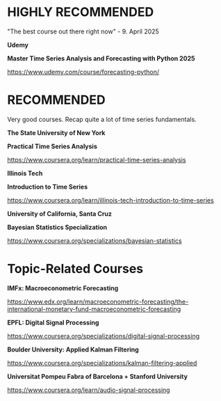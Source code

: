 # **HIGHLY RECOMMENDED**

"The best course out there right now" - 9. April 2025

**Udemy**

**Master Time Series Analysis and Forecasting with Python 2025**

https://www.udemy.com/course/forecasting-python/



# **RECOMMENDED**

Very good courses. Recap quite a lot of time series fundamentals.

**The State University of New York**

**Practical Time Series Analysis**

https://www.coursera.org/learn/practical-time-series-analysis

**Illinois Tech**

**Introduction to Time Series**

https://www.coursera.org/learn/illinois-tech-introduction-to-time-series

**University of California, Santa Cruz**

**Bayesian Statistics Specialization**

https://www.coursera.org/specializations/bayesian-statistics


# **Topic-Related Courses**

**IMFx: Macroeconometric Forecasting**

https://www.edx.org/learn/macroeconometric-forecasting/the-international-monetary-fund-macroeconometric-forecasting

**EPFL: Digital Signal Processing**

https://www.coursera.org/specializations/digital-signal-processing

**Boulder University: Applied Kalman Filtering**

https://www.coursera.org/specializations/kalman-filtering-applied

**Universitat Pompeu Fabra of Barcelona + Stanford University**

https://www.coursera.org/learn/audio-signal-processing
